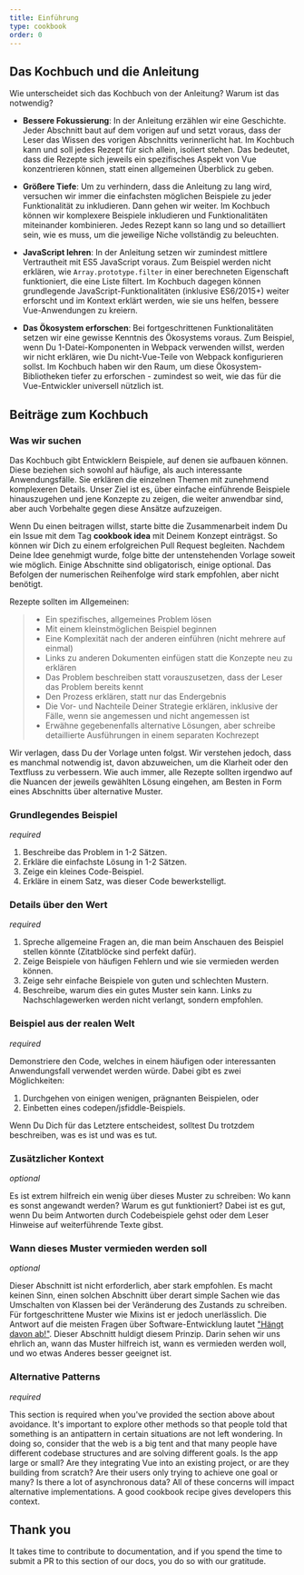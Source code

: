 ```yaml
---
title: Einführung
type: cookbook
order: 0
---
```


## Das Kochbuch und die Anleitung

Wie unterscheidet sich das Kochbuch von der Anleitung? Warum ist das notwendig?

* **Bessere Fokussierung**: In der Anleitung erzählen wir eine Geschichte. Jeder Abschnitt baut auf dem vorigen auf und setzt voraus, dass der Leser das Wissen des vorigen Abschnitts verinnerlicht hat. Im Kochbuch kann und soll jedes Rezept für sich allein, isoliert stehen. Das bedeutet, dass die Rezepte sich jeweils ein spezifisches Aspekt von Vue konzentrieren können, statt einen allgemeinen Überblick zu geben.

* **Größere Tiefe**: Um zu verhindern, dass die Anleitung zu lang wird, versuchen wir immer die einfachsten möglichen Beispiele zu jeder Funktionalität zu inkludieren. Dann gehen wir weiter. Im Kochbuch können wir komplexere Beispiele inkludieren und Funktionalitäten miteinander kombinieren. Jedes Rezept kann so lang und so detailliert sein, wie es muss, um die jeweilige Niche vollständig zu beleuchten.

* **JavaScript lehren**: In der Anleitung setzen wir zumindest mittlere Vertrautheit mit ES5 JavaScript voraus. Zum Beispiel werden nicht erklären, wie `Array.prototype.filter` in einer berechneten Eigenschaft funktioniert, die eine Liste filtert. Im Kochbuch dagegen können grundlegende JavaScript-Funktionalitäten (inklusive ES6/2015+) weiter erforscht und im Kontext erklärt werden, wie sie uns helfen, bessere Vue-Anwendungen zu kreiern.

* **Das Ökosystem erforschen**: Bei fortgeschrittenen Funktionalitäten setzen wir eine gewisse Kenntnis des Ökosystems voraus. Zum Beispiel, wenn Du 1-Datei-Komponenten in Webpack verwenden willst, werden wir nicht erklären, wie Du nicht-Vue-Teile von Webpack konfigurieren sollst. Im Kochbuch haben wir den Raum, um diese Ökosystem-Bibliotheken tiefer zu erforschen - zumindest so weit, wie das für die Vue-Entwickler universell nützlich ist.

## Beiträge zum Kochbuch

### Was wir suchen

Das Kochbuch gibt Entwicklern Beispiele, auf denen sie aufbauen können. Diese beziehen sich sowohl auf häufige, als auch interessante Anwendungsfälle. Sie erklären die einzelnen Themen mit zunehmend komplexeren Details. Unser Ziel ist es, über einfache einführende Beispiele hinauszugehen und jene Konzepte zu zeigen, die weiter anwendbar sind, aber auch Vorbehalte gegen diese Ansätze aufzuzeigen.

Wenn Du einen beitragen willst, starte bitte die Zusammenarbeit indem Du ein Issue mit dem Tag **cookbook idea** mit Deinem Konzept einträgst. So können wir Dich zu einem erfolgreichen Pull Request begleiten. Nachdem Deine Idee genehmigt wurde, folge bitte der untenstehenden Vorlage soweit wie möglich. Einige Abschnitte sind obligatorisch, einige optional. Das Befolgen der numerischen Reihenfolge wird stark empfohlen, aber nicht benötigt.

Rezepte sollten im Allgemeinen:

> * Ein spezifisches, allgemeines Problem lösen
> * Mit einem kleinstmöglichen Beispiel beginnen
> * Eine Komplexität nach der anderen einführen (nicht mehrere auf einmal)
> * Links zu anderen Dokumenten einfügen statt die Konzepte neu zu erklären
> * Das Problem beschreiben statt vorauszusetzen, dass der Leser das Problem bereits kennt
> * Den Prozess erklären, statt nur das Endergebnis
> * Die Vor- und Nachteile Deiner Strategie erklären, inklusive der Fälle, wenn sie angemessen und nicht angemessen ist
> * Erwähne gegebenenfalls alternative Lösungen, aber schreibe detaillierte Ausführungen in einem separaten Kochrezept

Wir verlagen, dass Du der Vorlage unten folgst. Wir verstehen jedoch, dass es manchmal notwendig ist, davon abzuweichen, um die Klarheit oder den Textfluss zu verbessern. Wie auch immer, alle Rezepte sollten irgendwo auf die Nuancen der jeweils gewählten Lösung eingehen, am Besten in Form eines Abschnitts über alternative Muster.

### Grundlegendes Beispiel

_required_

1.  Beschreibe das Problem in 1-2 Sätzen.
2.  Erkläre die einfachste Lösung in 1-2 Sätzen.
3.  Zeige ein kleines Code-Beispiel.
4.  Erkläre in einem Satz, was dieser Code bewerkstelligt.

### Details über den Wert

_required_

1.  Spreche allgemeine Fragen an, die man beim Anschauen des Beispiel stellen könnte (Zitatblöcke sind perfekt dafür).
2.  Zeige Beispiele von häufigen Fehlern und wie sie vermieden werden können.
3.  Zeige sehr einfache Beispiele von guten und schlechten Mustern.
4.  Beschreibe, warum dies ein gutes Muster sein kann. Links zu Nachschlagewerken werden nicht verlangt, sondern empfohlen.

### Beispiel aus der realen Welt

_required_

Demonstriere den Code, welches in einem häufigen oder interessanten Anwendungsfall verwendet werden würde. Dabei gibt es zwei Möglichkeiten:

1.  Durchgehen von einigen wenigen, prägnanten Beispielen, oder
2.  Einbetten eines codepen/jsfiddle-Beispiels.

Wenn Du Dich für das Letztere entscheidest, solltest Du trotzdem beschreiben, was es ist und was es tut.

### Zusätzlicher Kontext

_optional_

Es ist extrem hilfreich ein wenig über dieses Muster zu schreiben: Wo kann es sonst angewandt werden? Warum es gut funktioniert? Dabei ist es gut, wenn Du beim Antworten durch Codebeispiele gehst oder dem Leser Hinweise auf weiterführende Texte gibst.

### Wann dieses Muster vermieden werden soll

_optional_

Dieser Abschnitt ist nicht erforderlich, aber stark empfohlen. Es macht keinen Sinn, einen solchen Abschnitt über derart simple Sachen wie das Umschalten von Klassen bei der Veränderung des Zustands zu schreiben. Für fortgeschrittene Muster wie Mixins ist er jedoch unerlässlich. Die Antwort auf die meisten Fragen über Software-Entwicklung lautet ["Hängt davon ab!"](https://codepen.io/rachsmith/pen/YweZbG). Dieser Abschnitt huldigt diesem Prinzip. Darin sehen wir uns ehrlich an, wann das Muster hilfreich ist, wann es vermieden werden woll, und wo etwas Anderes besser geeignet ist.

### Alternative Patterns

_required_

This section is required when you've provided the section above about avoidance. It's important to explore other methods so that people told that something is an antipattern in certain situations are not left wondering. In doing so, consider that the web is a big tent and that many people have different codebase structures and are solving different goals. Is the app large or small? Are they integrating Vue into an existing project, or are they building from scratch? Are their users only trying to achieve one goal or many? Is there a lot of asynchronous data? All of these concerns will impact alternative implementations. A good cookbook recipe gives developers this context.

## Thank you

It takes time to contribute to documentation, and if you spend the time to submit a PR to this section of our docs, you do so with our gratitude.
